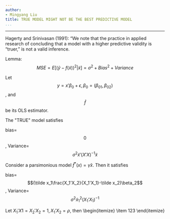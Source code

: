 ```yaml
---
author:
- Mingyang Liu
title: TRUE MODEL MIGHT NOT BE THE BEST PREDICTIVE MODEL
...
```

--- 

Hagerty and Srinivasan (1991): “We note that the practice in applied research of concluding that a model with a higher predictive validity is “truer,” is not a valid inference.

Lemma: $$MSE = E[(\tilde y-f(\tilde x))^2|\tilde x]=\sigma^2+Bias^2+Variance$$

Let $$y=x'\beta_0+\epsilon, \beta_0=(\beta_{01}, \beta_{02})$$, and $$\hat{f}$$ be its OLS estimator. 

The "TRUE" model satisfies

bias=$$0$$, Variance=$$\sigma^2\tilde x'(X'X)^{-1}\tilde x$$

Consider a parsimonious model $\hat f^* (x)=\hat \gamma x$. Then it satisfies

bias=$$(\tilde x_1\frac{X_1'X_2}{X_1'X_1}-\tilde x_2)\beta_2$$, Variance=$$\sigma^2\tilde x_1^2(X_1'X_1)^{-1}$$

Let $X_1'X1=X_2'X_2=1, X_1'X_2=\rho$, then
\begin{itemize}
\item 123
\end{itemize}


